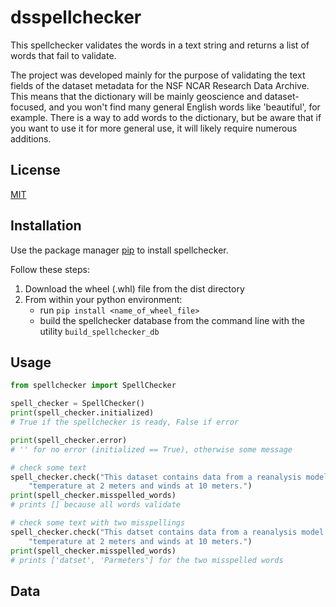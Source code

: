 # dsspellchecker

This spellchecker validates the words in a text string and returns a list of words that fail to validate.

The project was developed mainly for the purpose of validating the text fields of the dataset metadata for the NSF NCAR Research Data Archive. This means that the dictionary will be mainly geoscience and dataset-focused, and you won't find many general English words like 'beautiful', for example. There is a way to add words to the dictionary, but be aware that if you want to use it for more general use, it will likely require numerous additions.

## License

[MIT](https://choosealicense.com/licenses/mit/)

## Installation

Use the package manager [pip](https://pip.pypa.io/en/stable/) to install spellchecker.

Follow these steps:
1. Download the wheel (.whl) file from the dist directory
1. From within your python environment:
   - run `pip install <name_of_wheel_file>`
   - build the spellchecker database from the command line with the utility `build_spellchecker_db`

## Usage

```python
from spellchecker import SpellChecker

spell_checker = SpellChecker()
print(spell_checker.initialized)
# True if the spellchecker is ready, False if error

print(spell_checker.error)
# '' for no error (initialized == True), otherwise some message

# check some text
spell_checker.check("This dataset contains data from a reanalysis model. Parameters include "
    "temperature at 2 meters and winds at 10 meters.")
print(spell_checker.misspelled_words)
# prints [] because all words validate

# check some text with two misspellings
spell_checker.check("This datset contains data from a reanalysis model. Parmeters include "
    "temperature at 2 meters and winds at 10 meters.")
print(spell_checker.misspelled_words)
# prints ['datset', 'Parmeters'] for the two misspelled words
```

## Data
